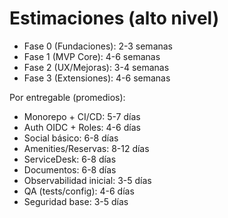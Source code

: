 # Estimaciones (alto nivel)

- Fase 0 (Fundaciones): 2-3 semanas
- Fase 1 (MVP Core): 4-6 semanas
- Fase 2 (UX/Mejoras): 3-4 semanas
- Fase 3 (Extensiones): 4-6 semanas

Por entregable (promedios):
- Monorepo + CI/CD: 5-7 días
- Auth OIDC + Roles: 4-6 días
- Social básico: 6-8 días
- Amenities/Reservas: 8-12 días
- ServiceDesk: 6-8 días
- Documentos: 6-8 días
- Observabilidad inicial: 3-5 días
- QA (tests/config): 4-6 días
- Seguridad base: 3-5 días
